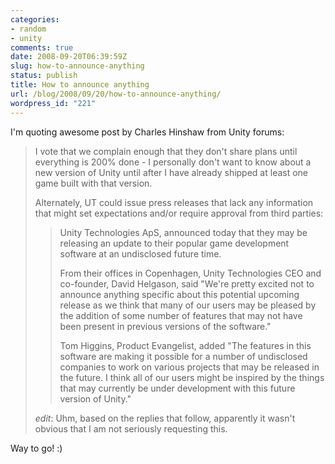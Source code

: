 ```yaml
---
categories:
- random
- unity
comments: true
date: 2008-09-20T06:39:59Z
slug: how-to-announce-anything
status: publish
title: How to announce anything
url: /blog/2008/09/20/how-to-announce-anything/
wordpress_id: "221"
---
```


I'm quoting awesome post by Charles Hinshaw from Unity forums:



> I vote that we complain enough that they don't share plans until everything is 200% done - I personally don't want to know about a new version of Unity until after I have already shipped at least one game built with that version.
>
> Alternately, UT could issue press releases that lack any information that might set expectations and/or require approval from third parties: 
>
>
>> Unity Technologies ApS, announced today that they may be releasing an update to their popular game development software at an undisclosed future time. 
>>
>>From their offices in Copenhagen, Unity Technologies CEO and co-founder, David Helgason, said "We're pretty excited not to announce anything specific about this potential upcoming release as we think that many of our users may be pleased by the addition of some number of features that may not have been present in previous versions of the software." 
>>
>>Tom Higgins, Product Evangelist, added "The features in this software are making it possible for a number of undisclosed companies to work on various projects that may be released in the future. I think all of our users might be inspired by the things that may currently be under development with this future version of Unity."
>
> 
> _edit_: Uhm, based on the replies that follow, apparently it wasn't obvious that I am not seriously requesting this.


Way to go! :)

